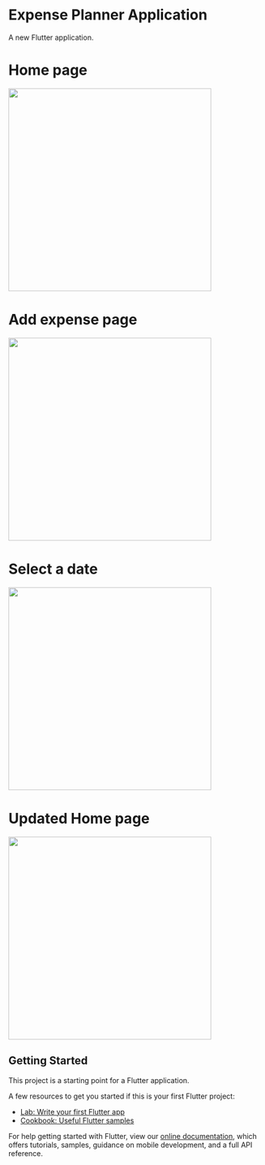 # Expense Planner Application 

A new Flutter application.

# Home page
<img src = "assets/images/previewImages/home_page.jpg" width = "400">

# Add expense page
<img src = "assets/images/previewImages/add_expense.jpg" width = "400">

# Select a date
<img src = "assets/images/previewImages/select_date.jpg" width = "400">

# Updated Home page
<img src = "assets/images/previewImages/updated_home_page.jpg" width = "400">

## Getting Started

This project is a starting point for a Flutter application.

A few resources to get you started if this is your first Flutter project:

- [Lab: Write your first Flutter app](https://flutter.dev/docs/get-started/codelab)
- [Cookbook: Useful Flutter samples](https://flutter.dev/docs/cookbook)

For help getting started with Flutter, view our
[online documentation](https://flutter.dev/docs), which offers tutorials,
samples, guidance on mobile development, and a full API reference.
